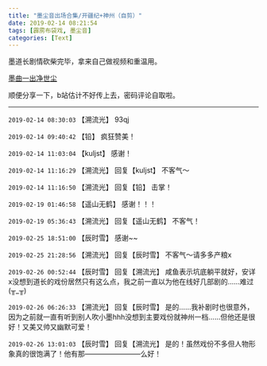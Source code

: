 ```yaml
---
title: "墨尘音出场合集/开疆纪+神州（自剪）"
date: 2019-02-14 08:21:54
tags: [霹雳布袋戏, 墨尘音]
categories: [Text]
---
```


<p>墨道长剧情砍柴完毕，拿来自己做视频和重温用。</p> 
<p><a rel="nofollow" href="https://pan.baidu.com/s/1WquXTHE2f9agcsfffNBB-w#list/path=%2F" target="_blank"  >墨曲一出净世尘</a></p> 
<p>顺便分享一下，b站估计不好传上去，密码评论自取啦。</p>

<!-- more -->

---

`2019-02-14 08:30:03` 【溯流光】 93qj

`2019-02-14 09:40:42` 【铅】 疯狂赞美！

`2019-02-14 11:03:04` 【kuljst】 感谢！

`2019-02-14 11:16:29` 【溯流光】 回复【kuljst】 不客气～

`2019-02-14 11:16:50` 【溯流光】 回复【铅】 击掌！

`2019-02-19 01:46:58` 【遥山无鹤】 感谢！！！

`2019-02-19 05:36:43` 【溯流光】 回复【遥山无鹤】 不客气！

`2019-02-25 18:51:00` 【辰时雪】 感谢~~

`2019-02-25 21:28:56` 【溯流光】 回复【辰时雪】 不客气～请多多产粮x

`2019-02-26 00:52:44` 【辰时雪】 回复【溯流光】 咸鱼表示坑底躺平就好，安详x没想到道长的戏份居然只有这么点，我之前一直以为他在线好几部剧的……难过(╥\_╥)

`2019-02-26 06:26:33` 【溯流光】 回复【辰时雪】 是的……我补剧时也很意外，因为之前就一直有听到别人吹小墨hhh没想到主要戏份就神州一档……但他还是很好！又美又帅又幽默可爱！

`2019-02-26 13:01:03` 【辰时雪】 回复【溯流光】 是的！虽然戏份不多但人物形象真的很饱满了！他有那————————么好！
